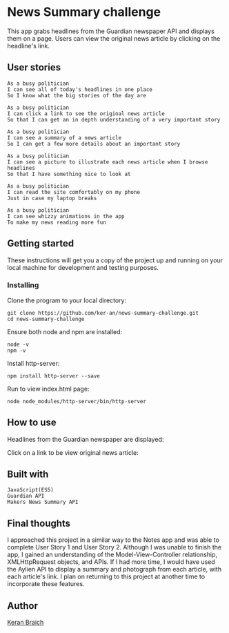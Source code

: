 # News Summary challenge

This app grabs headlines from the Guardian newspaper API and displays them on a page. Users can view the original news article by clicking on the headline's link.

## User stories

```
As a busy politician
I can see all of today's headlines in one place
So I know what the big stories of the day are
```
```
As a busy politician
I can click a link to see the original news article
So that I can get an in depth understanding of a very important story
```
```
As a busy politician
I can see a summary of a news article
So I can get a few more details about an important story
```
```
As a busy politician
I can see a picture to illustrate each news article when I browse headlines
So that I have something nice to look at
```
```
As a busy politician
I can read the site comfortably on my phone
Just in case my laptop breaks
```
```
As a busy politician
I can see whizzy animations in the app
To make my news reading more fun
```

## Getting started

These instructions will get you a copy of the project up and running on your local machine for development and testing purposes.

### Installing

Clone the program to your local directory:

```
git clone https://github.com/ker-an/news-summary-challenge.git
cd news-summary-challenge
```
Ensure both node and npm are installed:

```
node -v
npm -v
```

Install http-server:

```
npm install http-server --save
```

Run to view index.html page:

```
node node_modules/http-server/bin/http-server
```

## How to use

Headlines from the Guardian newspaper are displayed:



Click on a link to be view original news article:



## Built with

```
JavaScript(ES5)
Guardian API
Makers News Summary API
```

## Final thoughts

I approached this project in a similar way to the Notes app and was able to complete User Story 1 and User Story 2. Although I was unable to finish the app, I gained an understanding of the Model-View-Controller relationship, XMLHttpRequest objects, and APIs. If I had more time, I would have used the Aylien API to display a summary and photograph from each article, with each article's link. I plan on returning to this project at another time to incorporate these features.



## Author

[Keran Braich](https://github.com/ker-an)
